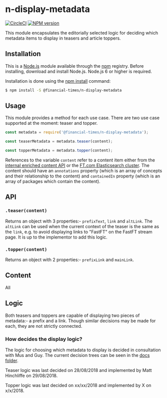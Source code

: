 # n-display-metadata

[![CircleCI](https://img.shields.io/circleci/project/github/Financial-Times/n-display-metadata/master.svg)](https://circleci.com/gh/Financial-Times/n-display-metadata) [![NPM version](https://img.shields.io/npm/v/@financial-times/n-display-metadata.svg)](https://www.npmjs.com/package/@financial-times/n-display-metadata)

This module encapsulates the editorially selected logic for deciding which metadata items to display in teasers and article toppers.

## Installation

This is a [Node.js][node] module available through the [npm][npm] registry. Before installing, download and install Node.js. Node.js 6 or higher is required.

Installation is done using the [npm install][install] command:

```sh
$ npm install -S @financial-times/n-display-metadata
```

[node]: https://nodejs.org/en/
[npm]: https://www.npmjs.com/
[install]: https://docs.npmjs.com/getting-started/installing-npm-packages-locally

## Usage

This module provides a method for each use case. There are two use case supported at the moment: teaser and topper.

```js
const metadata = require('@financial-times/n-display-metadata');

const teaserMetadata = metadata.teaser(content);

const topperMetadata = metadata.topper(content);
```

References to the variable `content` refer to a content item either from the [internal enriched content API][1] or the [FT.com Elasticsearch cluster][2]. The content should have an `annotations` property (which is an array of concepts and their relationship to the content) and `containedIn` property (which is an array of packages which contain the content).

[teaser]: https://github.com/Financial-Times/o-teaser/
[1]: https://github.com/Financial-Times/types-ft-content-api/tree/master/content
[2]: https://github.com/Financial-Times/next-es-interface/tree/master/server/schemas/types


## API

### `.teaser(content)`

Returns an object with 3 properties:- `prefixText`, `link` and `altLink`. The `altLink` can be used when the current context of the teaser is the same as the `link`, e.g. to avoid displaying links to "FastFT" on the FastFT stream page. It is up to the implementor to add this logic.

### `.topper(content)`

Returns an object with 2 properties:- `prefixLink` and `mainLink`.

## Content

All

## Logic

Both teasers and toppers are capable of displaying two pieces of metadata:- a prefix and a link. Though similar decisions may be made for each, they are not strictly connected.

### How decides the display logic?

The logic for choosing which metadata to display is decided in consultation with Mus and Guy. The current decision trees can be seen in the [docs folder](https://github.com/Financial-Times/n-display-metadata/blob/master/docs/).

Teaser logic was last decided on 28/08/2018 and implemented by Matt Hinchliffe on 29/08/2018.

Topper logic was last decided on xx/xx/2018 and implemented by X on x/x/2018.
